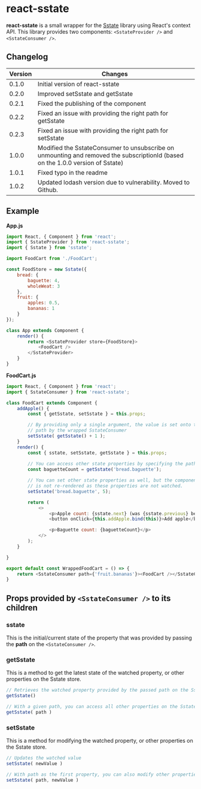# react-sstate

**react-sstate** is a small wrapper for the [Sstate](https://www.npmjs.com/package/sstate) library using React's context API. This library provides two
components: `<SstateProvider />` and `<SstateConsumer />`.

## Changelog

| Version | Changes                     |
| ------- | --------------------------- |
| 0.1.0   | Initial version of react-sstate |
| 0.2.0   | Improved setSstate and getSstate |
| 0.2.1   | Fixed the publishing of the component |
| 0.2.2   | Fixed an issue with providing the right path for getSstate |
| 0.2.3   | Fixed an issue with providing the right path for setSstate |
| 1.0.0   | Modified the SstateConsumer to unsubscribe on unmounting and removed the subscriptionId (based on the 1.0.0 version of Sstate) |
| 1.0.1   | Fixed typo in the readme |
| 1.0.2   | Updated lodash version due to vulnerability. Moved to Github.  |

## Example

**App.js**
```javascript
import React, { Component } from 'react';
import { SstateProvider } from 'react-sstate';
import { Sstate } from 'sstate';

import FoodCart from './FoodCart';

const FoodStore = new Sstate({
    bread: { 
        baguette: 4, 
        wholeWeat: 3 
    }, 
    fruit: { 
        apples: 0.5, 
        bananas: 1 
    }
});

class App extends Component {
    render() {
        return <SstateProvider store={FoodStore}>
            <FoodCart />
        </SstateProvider>
    }
}
```

**FoodCart.js**
```javascript
import React, { Component } from 'react';
import { SstateConsumer } from 'react-sstate';

class FoodCart extends Component {
    addApple() {
        const { getSstate, setSstate } = this.props;

        // By providing only a single argument, the value is set onto the provided 
        // path by the wrapped SstateConsumer
        setSstate( getSstate() + 1 ); 
    }
    render() {
        const { sstate, setSstate, getSstate } = this.props;
        
        // You can access other state properties by specifying the path.
        const baguetteCount = getSstate('bread.baguette');

        // You can set other state properties as well, but the component
        // is not re-rendered as these properties are not watched.
        setSstate('bread.baguette', 5);

        return (
            <>
                <p>Apple count: {sstate.next} (was {sstate.previous} before)</p>
                <button onClick={this.addApple.bind(this)}>Add apple</button>

                <p>Baguette count: {baguetteCount}</p>
            </>
        );
    }

}

export default const WrappedFoodCart = () => {
    return <SstateConsumer path={'fruit.bananas'}><FoodCart /></SstateConsumer>;
}
```

## Props provided by `<SstateConsumer />` to its children

### **sstate**

This is the initial/current state of the property that was provided by passing the **path** on the `<SstateConsumer />`.

### **getSstate**

This is a method to get the latest state of the watched property, or other properties on the Sstate store.

```javascript
// Retrieves the watched property provided by the passed path on the SstateConsumer
getSstate() 

// With a given path, you can access all other properties on the Sstate store.
getSstate( path ) 
```

### **setSstate**

This is a method for modifying the watched property, or other properties on the Sstate store.

```javascript
// Updates the watched value
setSstate( newValue ) 

// With path as the first property, you can also modify other properties
setSstate( path, newValue ) 
```

